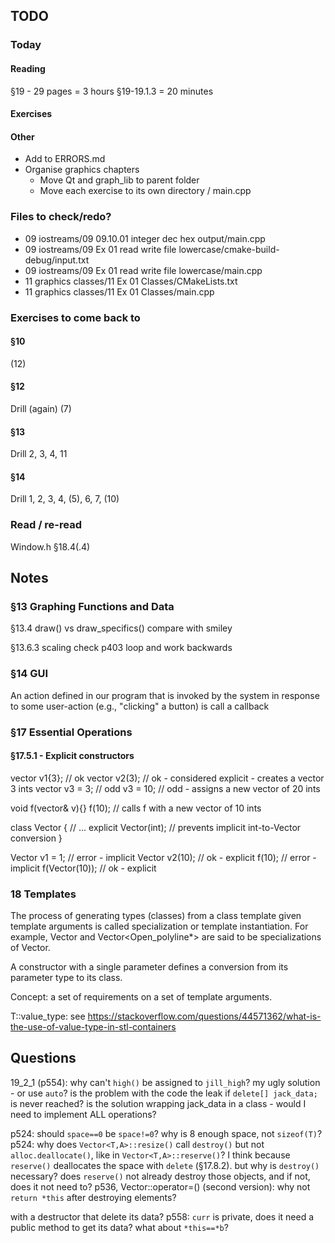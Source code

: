 ## TODO

### Today

#### Reading
§19 - 29 pages = 3 hours
§19-19.1.3 = 20 minutes

#### Exercises

#### Other
- Add to ERRORS.md
- Organise graphics chapters
    - Move Qt and graph_lib to parent folder
    - Move each exercise to its own directory / main.cpp

### Files to check/redo?
- 09 iostreams/09 09.10.01 integer dec hex output/main.cpp
- 09 iostreams/09 Ex 01 read write file lowercase/cmake-build-debug/input.txt
- 09 iostreams/09 Ex 01 read write file lowercase/main.cpp
- 11 graphics classes/11 Ex 01 Classes/CMakeLists.txt
- 11 graphics classes/11 Ex 01 Classes/main.cpp

### Exercises to come back to
#### §10
(12)
#### §12
Drill (again)
(7)
#### §13
Drill
2, 3, 4, 11
#### §14
Drill
1, 2, 3, 4, (5), 6, 7, (10)

### Read / re-read
Window.h
§18.4(.4)

## Notes

### §13 Graphing Functions and Data

§13.4
    draw() vs draw_specifics()
    compare with smiley

§13.6.3 scaling
    check p403 loop and work backwards

### §14 GUI

An action defined in our program that is invoked by the system in response to some user-action (e.g., "clicking" a button) is call a callback


### §17 Essential Operations

#### §17.5.1 - Explicit constructors

vector<int> v1{3}; // ok
vector<int> v2(3); // ok - considered explicit - creates a vector 3 ints
vector<int> v3 = 3; // odd
v3 = 10; // odd - assigns a new vector of 20 ints

void f(vector<int>& v){}
f(10); // calls f with a new vector of 10 ints

class Vector {
    // ...
    explicit Vector(int); // prevents implicit int-to-Vector conversion
}

Vector v1 = 1; // error - implicit
Vector v2(10); // ok - explicit
f(10); // error - implicit
f(Vector(10)); // ok - explicit

### 18 Templates
The process of generating types (classes) from a class template given template arguments is called specialization or template instantiation.
For example, Vector<char> and Vector<Open_polyline*> are said to be specializations of Vector.

A constructor with a single parameter defines a conversion from its parameter type to its class.

Concept: a set of requirements on a set of template arguments.

T::value_type: see https://stackoverflow.com/questions/44571362/what-is-the-use-of-value-type-in-stl-containers

## Questions
19_2_1 (p554): why can't `high()` be assigned to `jill_high`? my ugly solution - or use `auto`? is the problem with the code the leak if `delete[] jack_data;` is never reached? is the solution wrapping jack_data in a class - would I need to implement ALL operations?

p524: should `space==0` be `space!=0`? why is 8 enough space, not `sizeof(T)`?
p524: why does `Vector<T,A>::resize()` call `destroy()` but not `alloc.deallocate()`, like in `Vector<T,A>::reserve()`?
I think because `reserve()` deallocates the space with `delete` (§17.8.2). but why is `destroy()` necessary? does `reserve()` not already destroy those objects, and if not, does it not need to?
p536, Vector::operator=() (second version): why not `return *this` after destroying elements?
 
with a destructor that delete its data?
p558: `curr` is private, does it need a public method to get its data? what about `*this==*b`?